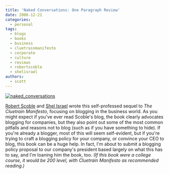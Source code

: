 ```yaml
---
title: 'Naked Conversations: One Paragraph Review'
date: 2006-12-21
categories:
  - personal
tags:
  - blogs
  - books
  - business
  - cluetrainmanifesto
  - corporate
  - culture
  - reviews
  - robertscoble
  - shelisrael
authors:
  - scott
---
```


[![naked_conversations](/images/328593042_bb46c79a78_t.jpg)](http://www.flickr.com/photos/spaceninja/328593042/)

[Robert Scoble](http://scobleizer.com/) and [Shel Israel](http://redcouch.typepad.com/) wrote this self-professed sequel to _The Cluetrain Manifesto_, focusing on blogging in the business world. As you might expect if you've ever read Scoble's blog, the book clearly advocates blogging for companies, but they also point out some of the most common pitfalls and reasons not to blog (such as if you have something to hide). If you're already a blogger, most of this will seem self-evident, but if you're trying to craft a blogging policy for your company, or convince your CEO to blog, this book can be a huge help. In fact, I'm about to submit a blogging policy proposal to our company's president based largely on what this has to say, and I'm loaning him the book, too. _(If this book were a college course, it would be 200 level, with Cluetrain Manifesto as recommended reading.)_
